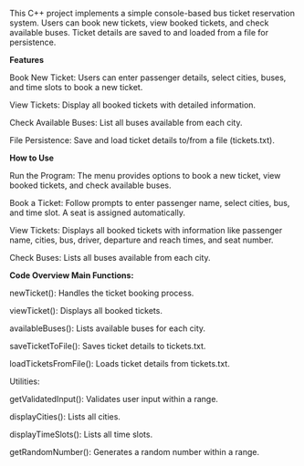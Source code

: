 This C++ project implements a simple console-based bus ticket reservation system. Users can book new tickets, view booked tickets, and check available buses. Ticket details are saved to and loaded from a file for persistence.


**Features**

Book New Ticket: Users can enter passenger details, select cities, buses, and time slots to book a new ticket.

View Tickets: Display all booked tickets with detailed information.

Check Available Buses: List all buses available from each city.

File Persistence: Save and load ticket details to/from a file (tickets.txt).


**How to Use**

Run the Program: The menu provides options to book a new ticket, view booked tickets, and check available buses.

Book a Ticket: Follow prompts to enter passenger name, select cities, bus, and time slot. A seat is assigned automatically.

View Tickets: Displays all booked tickets with information like passenger name, cities, bus, driver, departure and reach times, and seat number.

Check Buses: Lists all buses available from each city.


**Code Overview Main Functions:**

newTicket(): Handles the ticket booking process.

viewTicket(): Displays all booked tickets.

availableBuses(): Lists available buses for each city.

saveTicketToFile(): Saves ticket details to tickets.txt.

loadTicketsFromFile(): Loads ticket details from tickets.txt.

Utilities:

getValidatedInput(): Validates user input within a range.

displayCities(): Lists all cities.

displayTimeSlots(): Lists all time slots.

getRandomNumber(): Generates a random number within a range.
